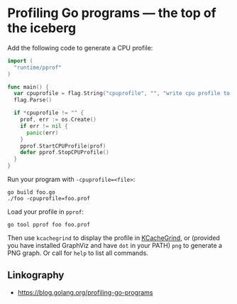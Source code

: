 # Profiling Go programs — the top of the iceberg

Add the following code to generate a CPU profile:

```go
import (
  "runtime/pprof"
)

func main() {
  var cpuprofile = flag.String("cpuprofile", "", "write cpu profile to file")
  flag.Parse()

  if *cpuprofile != "" {
    prof, err := os.Create()
    if err != nil {
      panic(err)
    }
    pprof.StartCPUProfile(prof)
    defer pprof.StopCPUProfile()
  }
}
```

Run your program with `-cpuprofile=<file>`:

```
go build foo.go
./foo -cpuprofile=foo.prof
```

Load your profile in `pprof`:

```
go tool pprof foo foo.prof
```

Then use `kcachegrind` to display the profile in
[KCacheGrind](http://kcachegrind.sourceforge.net/html/Home.html), or (provided
you have installed GraphViz and have `dot` in your PATH) `png` to generate
a PNG graph. Or call for `help` to list all commands.

## Linkography

- https://blog.golang.org/profiling-go-programs
